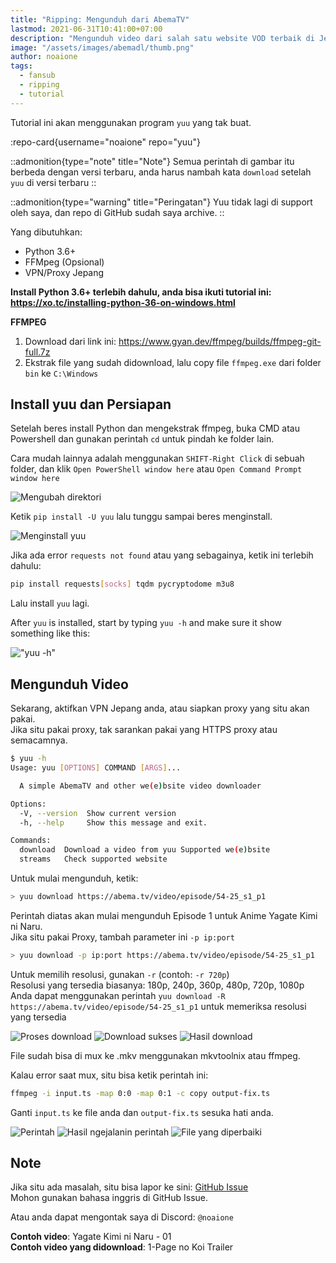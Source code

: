 ```yaml
---
title: "Ripping: Mengunduh dari AbemaTV"
lastmod: 2021-06-31T10:41:00+07:00
description: "Mengunduh video dari salah satu website VOD terbaik di Jepang!"
image: "/assets/images/abemadl/thumb.png"
author: noaione
tags:
  - fansub
  - ripping
  - tutorial
---
```


Tutorial ini akan menggunakan program `yuu` yang tak buat.

<!--more-->

:repo-card{username="noaione" repo="yuu"}

::admonition{type="note" title="Note"}
Semua perintah di gambar itu berbeda dengan versi terbaru, anda harus nambah kata `download` setelah `yuu` di versi terbaru
::

::admonition{type="warning" title="Peringatan"}
Yuu tidak lagi di support oleh saya, dan repo di GitHub sudah saya archive.
::

Yang dibutuhkan:

- Python 3.6+
- FFMpeg (Opsional)
- VPN/Proxy Jepang

**Install Python 3.6+ terlebih dahulu, anda bisa ikuti tutorial ini: https://xo.tc/installing-python-36-on-windows.html**

**FFMPEG**

1. Download dari link ini: https://www.gyan.dev/ffmpeg/builds/ffmpeg-git-full.7z
2. Ekstrak file yang sudah didownload, lalu copy file `ffmpeg.exe` dari folder `bin` ke `C:\Windows`

## Install yuu dan Persiapan

Setelah beres install Python dan mengekstrak ffmpeg, buka CMD atau Powershell dan gunakan perintah `cd` untuk pindah ke folder lain.

Cara mudah lainnya adalah menggunakan `SHIFT-Right Click` di sebuah folder, dan klik `Open PowerShell window here` atau `Open Command Prompt window here`

![Mengubah direktori](/assets/images/abemadl/01.png)

Ketik `pip install -U yuu` lalu tunggu sampai beres menginstall.

![Menginstall yuu](/assets/images/abemadl/02.png)

Jika ada error `requests not found` atau yang sebagainya, ketik ini terlebih dahulu:

```bash
pip install requests[socks] tqdm pycryptodome m3u8
```

Lalu install `yuu` lagi.

After `yuu` is installed, start by typing `yuu -h` and make sure it show something like this:

!["yuu -h"](/assets/images/abemadl/03.png)

## Mengunduh Video

Sekarang, aktifkan VPN Jepang anda, atau siapkan proxy yang situ akan pakai.<br />
Jika situ pakai proxy, tak sarankan pakai yang HTTPS proxy atau semacamnya.

```bash
$ yuu -h
Usage: yuu [OPTIONS] COMMAND [ARGS]...

  A simple AbemaTV and other we(e)bsite video downloader

Options:
  -V, --version  Show current version
  -h, --help     Show this message and exit.

Commands:
  download  Download a video from yuu Supported we(e)bsite
  streams   Check supported website
```

Untuk mulai mengunduh, ketik:

```bash
> yuu download https://abema.tv/video/episode/54-25_s1_p1
```

Perintah diatas akan mulai mengunduh Episode 1 untuk Anime Yagate Kimi ni Naru.<br />
Jika situ pakai Proxy, tambah parameter ini `-p ip:port`

```bash
> yuu download -p ip:port https://abema.tv/video/episode/54-25_s1_p1
```

Untuk memilih resolusi, gunakan `-r` (contoh: `-r 720p`)<br />
Resolusi yang tersedia biasanya: 180p, 240p, 360p, 480p, 720p, 1080p<br />
Anda dapat menggunakan perintah `yuu download -R https://abema.tv/video/episode/54-25_s1_p1` untuk memeriksa resolusi yang tersedia

![Proses download](/assets/images/abemadl/04a.png)
![Download sukses](/assets/images/abemadl/04b.png)
![Hasil download](/assets/images/abemadl/04c.png)

File sudah bisa di mux ke .mkv menggunakan mkvtoolnix atau ffmpeg.

Kalau error saat mux, situ bisa ketik perintah ini:

```bash
ffmpeg -i input.ts -map 0:0 -map 0:1 -c copy output-fix.ts
```

Ganti `input.ts` ke file anda dan `output-fix.ts` sesuka hati anda.

![Perintah](/assets/images/abemadl/05a.png)
![Hasil ngejalanin perintah](/assets/images/abemadl/05b.png)
![File yang diperbaiki](/assets/images/abemadl/05c.png)

## Note

Jika situ ada masalah, situ bisa lapor ke sini: [GitHub Issue](https://github.com/noaione/yuu/issues)<br />
Mohon gunakan bahasa inggris di GitHub Issue.

Atau anda dapat mengontak saya di Discord: `@noaione`

**Contoh video**: Yagate Kimi ni Naru - 01<br />
**Contoh video yang didownload**: 1-Page no Koi Trailer


